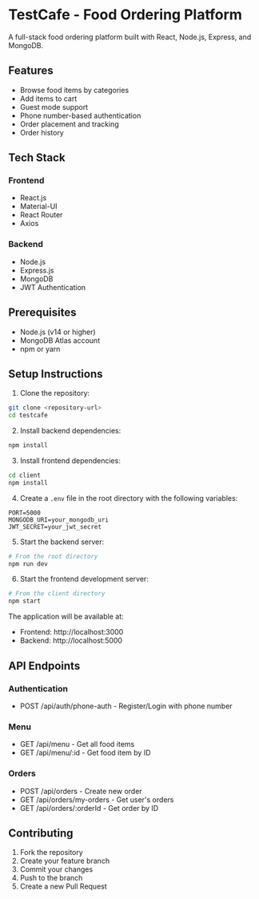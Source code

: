# TestCafe - Food Ordering Platform

A full-stack food ordering platform built with React, Node.js, Express, and MongoDB.

## Features

- Browse food items by categories
- Add items to cart
- Guest mode support
- Phone number-based authentication
- Order placement and tracking
- Order history

## Tech Stack

### Frontend
- React.js
- Material-UI
- React Router
- Axios

### Backend
- Node.js
- Express.js
- MongoDB
- JWT Authentication

## Prerequisites

- Node.js (v14 or higher)
- MongoDB Atlas account
- npm or yarn

## Setup Instructions

1. Clone the repository:
```bash
git clone <repository-url>
cd testcafe
```

2. Install backend dependencies:
```bash
npm install
```

3. Install frontend dependencies:
```bash
cd client
npm install
```

4. Create a `.env` file in the root directory with the following variables:
```
PORT=5000
MONGODB_URI=your_mongodb_uri
JWT_SECRET=your_jwt_secret
```

5. Start the backend server:
```bash
# From the root directory
npm run dev
```

6. Start the frontend development server:
```bash
# From the client directory
npm start
```

The application will be available at:
- Frontend: http://localhost:3000
- Backend: http://localhost:5000

## API Endpoints

### Authentication
- POST /api/auth/phone-auth - Register/Login with phone number

### Menu
- GET /api/menu - Get all food items
- GET /api/menu/:id - Get food item by ID

### Orders
- POST /api/orders - Create new order
- GET /api/orders/my-orders - Get user's orders
- GET /api/orders/:orderId - Get order by ID

## Contributing

1. Fork the repository
2. Create your feature branch
3. Commit your changes
4. Push to the branch
5. Create a new Pull Request 